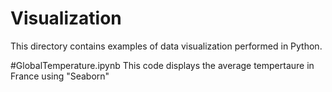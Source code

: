 # Visualization

This directory contains examples of data visualization performed in Python.

#GlobalTemperature.ipynb
This code displays the average tempertaure in France using "Seaborn"
